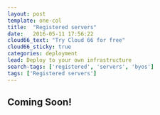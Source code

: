 ```yaml
---
layout: post
template: one-col
title:  "Registered servers"
date:   2016-05-11 17:56:22
cloud66_text: "Try Cloud 66 for free"
cloud66_sticky: true
categories: deployment
lead: Deploy to your own infrastructure
search-tags: ['registered', 'servers', 'byos']
tags: ['Registered servers']
---
```


<h2>Coming Soon!</h2>
